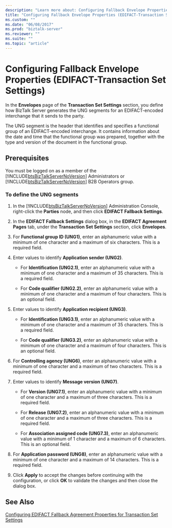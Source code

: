 ```yaml
---
description: "Learn more about: Configuring Fallback Envelope Properties (EDIFACT-Transaction Set Settings)"
title: "Configuring Fallback Envelope Properties (EDIFACT-Transaction Set Settings)"
ms.custom: ""
ms.date: "06/08/2017"
ms.prod: "biztalk-server"
ms.reviewer: ""
ms.suite: ""
ms.topic: "article"
---
```

# Configuring Fallback Envelope Properties (EDIFACT-Transaction Set Settings)
In the **Envelopes** page of the **Transaction Set Settings** section, you define how BizTalk Server generates the UNG segments for an EDIFACT-encoded interchange that it sends to the party.  
  
 The UNG segment is the header that identifies and specifies a functional group of an EDIFACT-encoded interchange. It contains information about the date and time that the functional group was prepared, together with the type and version of the document in the functional group.  
  
## Prerequisites  
 You must be logged on as a member of the [!INCLUDE[btsBizTalkServerNoVersion](../includes/btsbiztalkservernoversion-md.md)] Administrators or [!INCLUDE[btsBizTalkServerNoVersion](../includes/btsbiztalkservernoversion-md.md)] B2B Operators group.  
  
### To define the UNG segments  
  
1. In the [!INCLUDE[btsBizTalkServerNoVersion](../includes/btsbiztalkservernoversion-md.md)] Administration Console, right-click the **Parties** node, and then click **EDIFACT Fallback Settings**.  
  
2. In the **EDIFACT Fallback Settings** dialog box, in the **EDIFACT Agreement Pages** tab, under the **Transaction Set Settings** section, click **Envelopes**.  
  
3. For **Functional group ID (UNG1)**, enter an alphanumeric value with a minimum of one character and a maximum of six characters. This is a required field.  
  
4. Enter values to identify **Application sender (UNG2)**.  
  
   -   For **Identification (UNG2.1)**, enter an alphanumeric value with a minimum of one character and a maximum of 35 characters. This is a required field.  
  
   -   For **Code qualifier (UNG2.2)**, enter an alphanumeric value with a minimum of one character and a maximum of four characters. This is an optional field.  
  
5. Enter values to identify **Application recipient (UNG3)**.  
  
   -   For **Identification (UNG3.1)**, enter an alphanumeric value with a minimum of one character and a maximum of 35 characters. This is a required field.  
  
   -   For **Code qualifier (UNG3.2)**, enter an alphanumeric value with a minimum of one character and a maximum of four characters. This is an optional field.  
  
6. For **Controlling agency (UNG6)**, enter an alphanumeric value with a minimum of one character and a maximum of two characters. This is a required field.  
  
7. Enter values to identify **Message version (UNG7)**.  
  
   -   For **Version (UNG7.1)**, enter an alphanumeric value with a minimum of one character and a maximum of three characters. This is a required field.  
  
   -   For **Release (UNG7.2)**, enter an alphanumeric value with a minimum of one character and a maximum of three characters. This is a required field.  
  
   -   For **Association assigned code (UNG7.3)**, enter an alphanumeric value with a minimum of 1 character and a maximum of 6 characters. This is an optional field.  
  
8. For **Application password (UNG8)**, enter an alphanumeric value with a minimum of one character and a maximum of 14 characters. This is a required field.  
  
9. Click **Apply** to accept the changes before continuing with the configuration, or click **OK** to validate the changes and then close the dialog box.  
  
## See Also  
 [Configuring EDIFACT Fallback Agreement Properties for Transaction Set Settings](../core/configuring-edifact-fallback-agreement-properties-for-transaction-set-settings.md)
